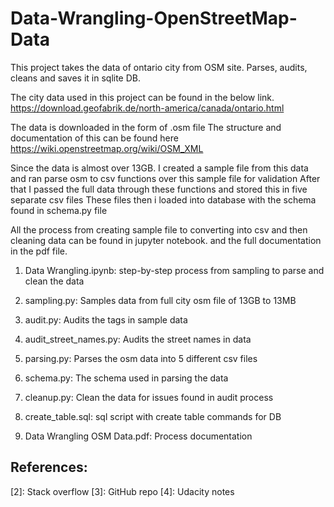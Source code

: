 # Data-Wrangling-OpenStreetMap-Data

This project takes the data of ontario city from OSM site. Parses, audits, cleans and saves it in sqlite DB.

The city data used in this project can be found in the below link.
https://download.geofabrik.de/north-america/canada/ontario.html

The data is downloaded in the form of .osm file 
The structure and documentation of this can be found here
https://wiki.openstreetmap.org/wiki/OSM_XML

Since the data is almost over 13GB. I created a sample file from this data 
and ran parse osm to csv functions over this sample file for validation 
After that I passed the full data through these functions 
and stored this in five separate csv files
These files then i loaded into database with the schema found in schema.py file

All the process from creating sample file to converting into csv and then cleaning data 
can be found in jupyter notebook. and the full documentation in the pdf file.

1. Data Wrangling.ipynb:
  step-by-step process from sampling to parse and clean the data

2. sampling.py:
  Samples data from full city osm file of 13GB to 13MB

3. audit.py:
  Audits the tags in sample data

4. audit_street_names.py:
  Audits the street names in data

5. parsing.py:
  Parses the osm data into 5 different csv files

6. schema.py:
  The schema used in parsing the data
  
7. cleanup.py:
  Clean the data for issues found in audit process

8. create_table.sql:
  sql script with create table commands for DB
  
9. Data Wrangling OSM Data.pdf:
  Process documentation

## References:

[1]: https://wiki.openstreetmap.org/wiki/OSM_XML
[2]: Stack overflow
[3]: GitHub repo
[4]: Udacity notes
